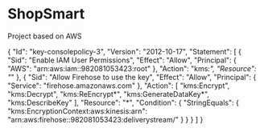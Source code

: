 # ShopSmart
 Project based on AWS


{
  "Id": "key-consolepolicy-3",
  "Version": "2012-10-17",
  "Statement": [
    {
      "Sid": "Enable IAM User Permissions",
      "Effect": "Allow",
      "Principal": {
        "AWS": "arn:aws:iam::982081053423:root"
      },
      "Action": "kms:*",
      "Resource": "*"
    },
    {
      "Sid": "Allow Firehose to use the key",
      "Effect": "Allow",
      "Principal": {
        "Service": "firehose.amazonaws.com"
      },
      "Action": [
        "kms:Encrypt",
        "kms:Decrypt",
        "kms:ReEncrypt*",
        "kms:GenerateDataKey*",
        "kms:DescribeKey"
      ],
      "Resource": "*",
      "Condition": {
        "StringEquals": {
          "kms:EncryptionContext:aws:kinesis:arn": "arn:aws:firehose:<region>:982081053423:deliverystream/<your-stream-name>"
        }
      }
    }
  ]
}
